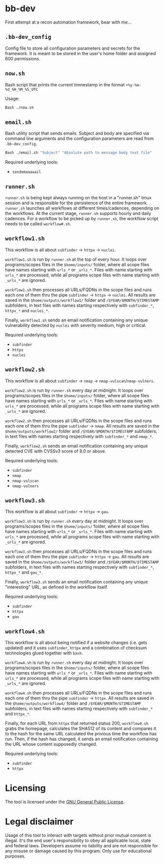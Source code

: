 # bb-dev

First attempt at a recon automation framework, bear with me...

## ```.bb-dev_config```

Config file to store all configuration parameters and secrets for the framework. It is meant to be stored in the user's home folder and assigned 600 permissions.

## ```now.sh```

Bash script that prints the current timnestamp in the format ```+%y-%m-%d_%H_%M_%S_UTC```

Usage:
```Bash
Bash ./now.sh
```

## ```email.sh```

Bash utility script that sends emails. Subject and body are specified via command line arguments and the configuration parameters are read from ```.bb-dev_config```.

```Bash
Bash ./email.sh "Subject" "Absolute path to message body text file"
```

Required underlying tools:
* ```sendemaaaaail```

## ```runner.sh```

```runner.sh``` is being kept always running on the host in a "runner.sh" tmux session and is responsible for the persistence of the entire framework. ```runner.sh``` launches all workflows at different times/cadences, depending on the workflows.
At the current stage, ```runner.sh``` supports hourly and daily cadences. For a workflow to be picked up by ```runner.sh```, the workflow script needs to be called ```workflow#.sh```.

## ```workflow1.sh```

This workflow is all about ```subfinder``` -> ```httpx``` -> ```nuclei```.

```workflow1.sh``` is run by ```runner.sh``` at the top of every hour. It loops over programs/scopes files in the ```$home/inputs/``` folder, where all scope files have names starting with ```urls_*``` or ```_urls_*```. Files with name starting with ```urls_*``` are processed, while all programs scope files with name starting with ```_urls_*``` are ignored.

```workflow1.sh``` then processes all URLs/FQDNs in the scope files and runs each one of them thru the pipe ```subfinder``` -> ```httpx``` -> ```nuclei```. All results are saved in the ```$home/outputs/workflow1/``` folder and ```/$YEAR/$MONTH/$TIMESTAMP``` subfolders, in text files with names starting respectively with ```subfinder_*```, ```httpx_*``` and ```nuclei_*```.

Finally, ```workflow1.sh``` sends an email notification containing any unique vulnerability detected by ```nuclei``` with severity medium, high or critical.

Required underlying tools:
* ```subfinder```
* ```httpx```
* ```nuclei```
  
## ```workflow2.sh```

This workflow is all about ```subfinder``` -> ```nmap```  ->  ```nmap-vulscan```/```nmap-vulners```.

```workflow2.sh``` is run by ```runner.sh``` every day at midnight. It loops over programs/scopes files in the ```$home/inputs/``` folder, where all scope files have names starting with ```urls_*``` or ```_urls_*```. Files with name starting with ```urls_*``` are processed, while all programs scope files with name starting with ```_urls_*``` are ignored.

```workflow2.sh``` then processes all URLs/FQDNs in the scope files and runs each one of them thru the pipe ```subfinder``` -> ```nmap```. All results are saved in the ```$home/outputs/workflow2/``` folder and ```/$YEAR/$MONTH/$TIMESTAMP``` subfolders, in text files with names starting respectively with ```subfinder_*``` and ```nmap_*```.

Finally, ```workflow2.sh``` sends an email notification containing any unique detected CVE with CVSSv3 score of 8.0 or above.

Required underlying tools:
* ```subfinder```
* ```nmap```
* ```nmap-vulscan```
* ```nmap-vulners```

## ```workflow3.sh```

This workflow is all about ```subfinder``` -> ```httpx``` -> ```gau```.

```workflow3.sh``` is run by ```runner.sh``` every day at midnight. It loops over programs/scopes files in the ```$home/inputs/``` folder, where all scope files have names starting with ```urls_*``` or ```_urls_*```. Files with name starting with ```urls_*``` are processed, while all programs scope files with name starting with ```_urls_*``` are ignored.

```workflow3.sh``` then processes all URLs/FQDNs in the scope files and runs each one of them thru the pipe ```subfinder``` -> ```httpx``` -> ```gau```. All results are saved in the ```$home/outputs/workflow3/``` folder and ```/$YEAR/$MONTH/$TIMESTAMP``` subfolders, in text files with names starting respectively with ```subfinder_*```, ```httpx_*``` and ```gau_*```.

Finally, ```workflow3.sh``` sends an email notification containing any unique "interesting" URL, as defined in the workflow itself.

Required underlying tools:
* ```subfinder```
* ```httpx```
* ```gau```

## ```workflow4.sh```

This workflow is all about being notified if a website changes (i.e. gets updated) and it uses ```subfinder```, ```httpx``` and a combination of checksum technologies glued together with ```bash```.

```workflow4.sh``` is run by ```runner.sh``` every day at midnight. It loops over programs/scopes files in the ```$home/inputs/``` folder, where all scope files have names starting with ```urls_*``` or ```_urls_*```. Files with name starting with ```urls_*``` are processed, while all programs scope files with name starting with ```_urls_*``` are ignored.

```workflow4.sh``` then processes all URLs/FQDNs in the scope files and runs each one of them thru the pipe ```subfinder``` -> ```httpx```. All results are saved in the ```$home/outputs/workflow4/``` folder and ```/$YEAR/$MONTH/$TIMESTAMP``` subfolders, in text files with names starting respectively with ```subfinder_*``` and ```httpx_*```.

Finally, for each URL from ```httpx``` that returned status 200, ```workflow4.sh``` grabs the homepage, calculates the SHA512 of its content and compares it to the hash for the same URL calculated the privious time the workflow has run. Then, if the hash has changed, it sends an email notification containing the URL whose content supposedly changed.

Required underlying tools:
* ```subfinder```
* ```httpx```

# Licensing

The tool is licensed under the [GNU General Public License](https://www.gnu.org/licenses/gpl-3.0.en.html).

# Legal disclaimer

Usage of this tool to interact with targets without prior mutual consent is illegal. It's the end user's responsibility to obey all applicable local, state and federal laws. Developers assume no liability and are not responsible for any misuse or damage caused by this program. Only use for educational purposes.
